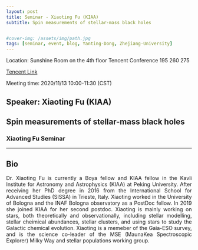 ```yaml
---
layout: post
title: Seminar - Xiaoting Fu (KIAA)
subtitle: Spin measurements of stellar-mass black holes


#cover-img: /assets/img/path.jpg
tags: [seminar, event, blog, Yanting-Dong, Zhejiang-University]
---
```


<style>
body {
text-align: justify}
</style>

Location: Sunshine Room on the 4th floor
Tencent Conference 195 260 275

[Tencent Link](https://meeting.tencent.com/s/cRXhB0AgmzSY)

Meeting time: 2020/11/13 10:00-11:30 (CST)

## Speaker: Xiaoting Fu (KIAA)

## Spin measurements of stellar-mass black holes

### Xiaoting Fu Seminar

______________________________

## Bio

Dr. Xiaoting Fu is currently a Boya fellow and KIAA fellow in the Kavli Institute for Astronomy and Astrophysics (KIAA) at Peking University. After receiving her PhD degree in 2016 from the International School for Advanced Studies (SISSA) in Trieste, Italy. Xiaoting worked in the University of Bologna and the INAF Bologna observatory as a PostDoc fellow. In 2019 she joined KIAA for her second postdoc. Xiaoting is mainly working on stars, both theoretically and observationally, including stellar modelling, stellar cheimical abundances, stellar clusters, and using stars to study the Galactic chemical evolution. Xiaoting is a memeber of the Gaia-ESO survey, and is the science co-leader of the MSE (MaunaKea Spectroscopic Explorer)  Milky Way and stellar populations working group.